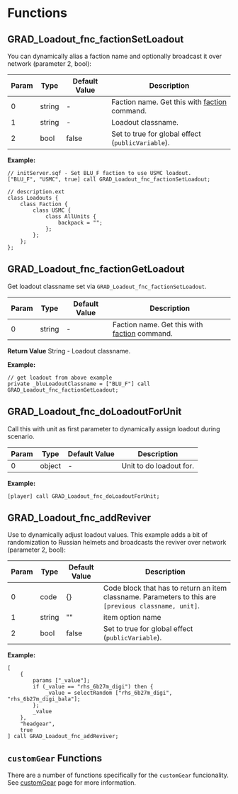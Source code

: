 # Functions

## GRAD_Loadout_fnc_factionSetLoadout
You can dynamically alias a faction name and optionally broadcast it over network (parameter 2, bool):

Param | Type   | Default Value | Description
------|--------|---------------|--------------------------------------------------------------------------------------------
0     | string | -             | Faction name. Get this with [faction](https://community.bistudio.com/wiki/faction) command.
1     | string | -             | Loadout classname.
2     | bool   | false         | Set to true for global effect (`publicVariable`).


**Example:**
```sqf
// initServer.sqf - Set BLU_F faction to use USMC loadout.
["BLU_F", "USMC", true] call GRAD_Loadout_fnc_factionSetLoadout;
```

```sqf
// description.ext
class Loadouts {
    class Faction {
        class USMC {
            class AllUnits {
                backpack = "";
            };
        };
    };
};
```

## GRAD_Loadout_fnc_factionGetLoadout
Get loadout classname set via `GRAD_Loadout_fnc_factionSetLoadout`.

Param | Type   | Default Value | Description
------|--------|---------------|--------------------------------------------------------------------------------------------
0     | string | -             | Faction name. Get this with [faction](https://community.bistudio.com/wiki/faction) command.

**Return Value**
String - Loadout classname.

**Example:**
```sqf
// get loadout from above example
private _bluLoadoutClassname = ["BLU_F"] call GRAD_Loadout_fnc_factionGetLoadout;
```

## GRAD_Loadout_fnc_doLoadoutForUnit
Call this with unit as first parameter to dynamically assign loadout during scenario.

Param | Type   | Default Value | Description
------|--------|---------------|------------------------
0     | object | -             | Unit to do loadout for.

**Example:**
```sqf
[player] call GRAD_Loadout_fnc_doLoadoutForUnit;
```

## GRAD_Loadout_fnc_addReviver
Use to dynamically adjust loadout values. This example adds a bit of randomization to Russian helmets and broadcasts the reviver over network (parameter 2, bool):

Param | Type   | Default Value | Description
------|--------|---------------|------------------------------------------------------------------------------------------------------
0     | code   | {}            | Code block that has to return an item classname. Parameters to this are `[previous classname, unit]`.
1     | string | ""            | item option name
2     | bool   | false         | Set to true for global effect (`publicVariable`).

**Example:**
```sqf
[
    {
        params ["_value"];
        if (_value == "rhs_6b27m_digi") then {
            _value = selectRandom ["rhs_6b27m_digi", "rhs_6b27m_digi_bala"];
        };
        _value
    },
    "headgear",
    true
] call GRAD_Loadout_fnc_addReviver;
```

## `customGear` Functions
There are a number of functions specifically for the `customGear` funcionality. See [customGear](customGear.md#Functions) page for more information.

